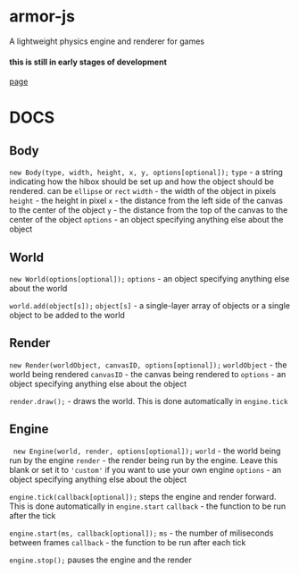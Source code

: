 # armor-js
A lightweight physics engine and renderer for games

#### this is still in early stages of development
[page](https://armor-js.epicraisin.repl.co/)

# DOCS
## Body
```new Body(type, width, height, x, y, options[optional]);```
``type`` - a string indicating how the hibox should be set up and how the object should be rendered. can be ``ellipse`` or ``rect``
``width`` - the width of the object in pixels
``height`` - the height in pixel
``x`` - the distance from the left side of the canvas to the center of the object
``y`` - the distance from the top of the canvas to the center of the object
``options`` - an object specifying anything else about the object

## World
```new World(options[optional]);```
``options`` - an object specifying anything else about the world

```world.add(object[s]);```
``object[s]`` - a single-layer array of objects or a single object to be added to the world

## Render
```new Render(worldObject, canvasID, options[optional]);```
``worldObject`` - the world being rendered
``canvasID`` - the canvas being rendered to
``options`` - an object specifying anything else about the object

```render.draw();``` - draws the world. This is done automatically in ``engine.tick``

## Engine
``` new Engine(world, render, options[optional]);```
``world`` - the world being run by the engine
``render`` - the render being run by the engine. Leave this blank or set it to ``'custom'`` if you want to use your own engine
``options`` - an object specifying anything else about the object

```engine.tick(callback[optional]);```
steps the engine and render forward. This is done automatically in ``engine.start``
``callback`` - the function to be run after the tick

```engine.start(ms, callback[optional]);```
``ms`` - the number of miliseconds between frames
``callback`` - the function to be run after each tick

```engine.stop();```
pauses the engine and the render

